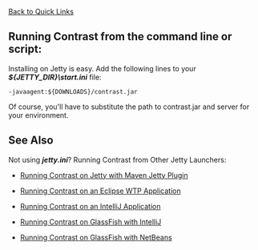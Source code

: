 <!--
title: "Installing on Jetty"
description: "Agent installation using the Jetty container"
tags: "java agent installation Jetty"
-->

[Back to Quick Links](user_javainstall.html#links)

## Running Contrast from the command line or script:
Installing on Jetty is easy. Add the following lines to your ***${JETTY_DIR}\start.ini*** file:

``` 
-javaagent:${DOWNLOADS}/contrast.jar
```

Of course, you'll have to substitute the path to contrast.jar and server for your environment.


## See Also

Not using ***jetty.ini***? Running Contrast from Other Jetty Launchers:


- [Running Contrast on Jetty with Maven Jetty Plugin](user_javainstall.html#jettyrun)

- [Running Contrast on an Eclipse WTP Application](user_javainstall.html#eclipse)

- [Running Contrast on an IntelliJ Application](user_javainstall.html#intellij)

- [Running Contrast on GlassFish with IntelliJ](user_javainstall.html#glassintellij)

- [Running Contrast on GlassFish with NetBeans](user_javainstall.html#netbeans)
